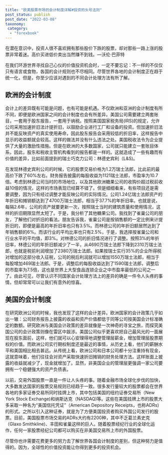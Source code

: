 ```yaml
---
title: "欧美股票市场的会计制度详解#投资的头号法则"
post_status: publish
post_date: "2022-03-08"
taxonomy:
 category: 
  - "forexbook"
---
```


在潜在意识中，投资人很不喜欢拥有那些股价下跌的股票，却对那些一路上涨的股票非常着迷。高价买进低价卖出当然赚不到钱。—沃伦·巴菲特

在我们环游世界寻找自己心仪的价值投资机会时，一定不要忘记：不一样的不仅仅只有语言或食物，各国的会计规则也不尽相同。尽管世界各地的会计制度正在趋于统一化，但是，你至少应该对遇到的不同会计处理方法有所了解。

## **欧洲的会计制度**

会计上的差异既有可能是问题，也有可能是机遇。不仅欧洲和亚洲的会计制度有所不同，即便是欧洲国家之间的会计制度也会有所差异。美国公司需要建立两套账目，一套用于股东报告，一套用于纳税。按照美国国家税务局(IRS)的规定，允许公司采用加速折旧法计提折旧，以鼓励企业进行工厂和设备的投资。但加速折旧法并不能反映资产的真实使用寿命，因此股东报告会采用较低的折旧率，这样报告中显示的收益额就会较高。这样的做法并没有什么违法之处。美国税收法令为企业提供了大量的激励性措施。但是在欧洲的大多数国家，公司就只能建立一套账目体系，因此，股东和税收主管机构看到的报告都是一样的。这就造成了一些有趣而有价值的差异，比如前面提到的瑞士巧克力公司：林德史宾利（L&S)。

在发现林德史宾利公司的时候，它的股票交易价格为1.2万瑞士法郎，比此前的最高价下跌了60%左右。财务报告披露的每股收益为1121瑞士法郎，市盈率为10.7倍。考虑到林德公司当时的市场地位，以及其他欧洲糖果公司的收购价超过税前收益10倍的情况，这样的市场表现已经算不错了。但是细细看来，有些项目还是需要调整，因为只有经过调整才能反映公司的实际情况。公司1.24亿瑞士法郎资产的年折旧和摊销额达到了4700万瑞士法郎，相当于37.7%的年折旧率。也就是说，每隔2.6年，公司的资产就要更新一次，按照瑞士当时的建筑质量和使用情况，这样的折旧期限显然太短了。于是，我分析了其他糖果公司。我找到了雀巢公司的朋友，了解他们对折旧的看法。朋友告诉我，雀巢公司是按销售额的一定比例来计提折旧的，即便是最高的年折旧率也只有3.5%。而林德公司的年折旧额居然达到了年销售额的6%。而该行业的平均比率也只有2.5%，于是，我选择按雀巢公司和行业水平的平均值，即3%。对林德公司的折旧情况进行了调整。按照3%的年折旧率，林德公司的年折旧额减少了一半，从4690万瑞士法郎下降到2310万瑞士法郎，也就是税前利润增加了2380万瑞士法郎。如果按瑞士实行35%的企业所得税对增加的这部分收入征税，公司的税后利润就可以增加1550万瑞士法郎，相当于每股增加469瑞士法郎。于是，调整后的每股收益达到了1590瑞士法郎，调整后的市盈率为7.5倍，这也是世界上大型食品连锁企业之中市盈率最低的公司之一了。由此可见，尽管认识不同国家会计处理方法上的差异的确是一件令人头疼的事情，但却常常可以让我们有意外的惊喜。

## **美国的会计制度**

在研究欧洲公司的时候，我也发现了这样的会计差异。欧洲国家的会计政策几乎如出一辙：公司财务报告上披露的收益和资产价值都低于同等公司按美国会计标准确定的数额。研究欧洲与美国会计政策的差异就像是一次神奇的寻宝之旅，而探究美国公司的会计政策则像在雷区中跋涉。美国公司似乎更喜欢把自己最风光的一面展现在股东面前，这样，他们就可以心安理得地调整管理层薪金，增加管理层股票期权的价值。而欧洲公司实行期权制度还是最近的事情，从历史上看，他们的薪酬水平和美国相比相去甚远。从传统上看，欧洲公司和日本公司都十分注重持有现金，这就意味着，他们往往会对资产采取快速折旧摊销的财务处理方法。这样账面上披露的收益就减少了，现金就增加了。显然，非美国企业的管理层更强调一家公司要拥有一个稳健强大的资产负债表。

以前，交易外国股票一直是一件让人头疼的事。随着金融市场全球化步伐的加快，大多数发达国家的股票交易规则已经趋于一致。很多发行量较大的股票都会在世界各地的多家证券交易所同时挂牌上市，其中包括美国的纽约证券交易所（New York Stock Exchange)和纳斯达克（NASDAQ)等。这些在美国挂牌上市的股票大多采取一种名为“美国信托凭证”（American Depository Receipts，也称ADRs)的形式。之所以引入这种证券，就是为了方便美国投资者购买外国公司发行的股票。目前，美国股票市场交易的ADRs大约有2200种，其中不乏葛兰素史克（Glaxo Smithkline)、丰田和雀巢这样的巨人。随着股票经纪行业的全球化运作，任何一家股票经纪公司都可以购买在非美国交易所上市的外国股票。

尽管你也许需要花费更多的努力去了解世界各国会计制度的差别，但这种努力是值得的。因为，全球性的价值投资能让你得到更多的投资机会。
